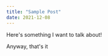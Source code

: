 ```yaml
---
title: "Sample Post"
date: 2021-12-08
---
```


Here's something I want to talk about!

Anyway, that's it